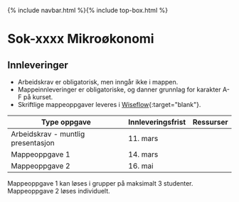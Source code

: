 {% include navbar.html %}{% include top-box.html %}
# Sok-xxxx Mikroøkonomi   

## Innleveringer 

- Arbeidskrav er obligatorisk, men inngår ikke i mappen.
- Mappeinnleveringer er obligatoriske, og danner grunnlag for karakter A-F på kurset.
- Skriftlige mappeoppgaver leveres i [Wiseflow](https://europe.wiseflow.net/participant/){:target="blank"}. 


| Type oppgave                       | Innleveringsfrist | Ressurser |
|------------------------------------|-------------------|-----------|
|Arbeidskrav - muntlig presentasjon   | 11. mars   |   |
|Mappeoppgave 1                      | 14. mars          |   |
|Mappeoppgave 2                      | 16. mai  |    |


Mappeoppgave 1 kan løses i grupper på maksimalt 3 studenter. Mappeoppgave 2 løses individuelt.
